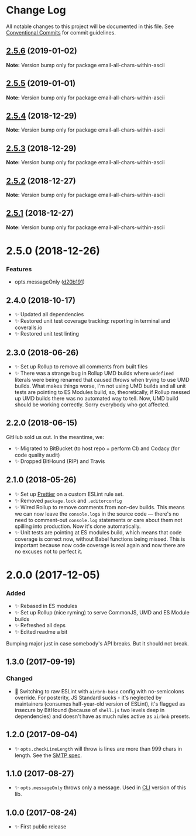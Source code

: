 # Change Log

All notable changes to this project will be documented in this file.
See [Conventional Commits](https://conventionalcommits.org) for commit guidelines.

## [2.5.6](https://bitbucket.org/codsen/codsen/src/master/packages/email-all-chars-within-ascii/compare/email-all-chars-within-ascii@2.5.5...email-all-chars-within-ascii@2.5.6) (2019-01-02)

**Note:** Version bump only for package email-all-chars-within-ascii

## [2.5.5](https://bitbucket.org/codsen/codsen/src/master/packages/email-all-chars-within-ascii/compare/email-all-chars-within-ascii@2.5.4...email-all-chars-within-ascii@2.5.5) (2019-01-01)

**Note:** Version bump only for package email-all-chars-within-ascii

## [2.5.4](https://bitbucket.org/codsen/codsen/src/master/packages/email-all-chars-within-ascii/compare/email-all-chars-within-ascii@2.5.3...email-all-chars-within-ascii@2.5.4) (2018-12-29)

**Note:** Version bump only for package email-all-chars-within-ascii

## [2.5.3](https://bitbucket.org/codsen/codsen/src/master/packages/email-all-chars-within-ascii/compare/email-all-chars-within-ascii@2.5.2...email-all-chars-within-ascii@2.5.3) (2018-12-29)

**Note:** Version bump only for package email-all-chars-within-ascii

## [2.5.2](https://bitbucket.org/codsen/codsen/src/master/packages/email-all-chars-within-ascii/compare/email-all-chars-within-ascii@2.5.1...email-all-chars-within-ascii@2.5.2) (2018-12-27)

**Note:** Version bump only for package email-all-chars-within-ascii

## [2.5.1](https://bitbucket.org/codsen/codsen/src/master/packages/email-all-chars-within-ascii/compare/email-all-chars-within-ascii@2.5.0...email-all-chars-within-ascii@2.5.1) (2018-12-27)

**Note:** Version bump only for package email-all-chars-within-ascii

# 2.5.0 (2018-12-26)

### Features

- opts.messageOnly ([d20b191](https://bitbucket.org/codsen/codsen/src/master/packages/email-all-chars-within-ascii/commits/d20b191))

## 2.4.0 (2018-10-17)

- ✨ Updated all dependencies
- ✨ Restored unit test coverage tracking: reporting in terminal and coveralls.io
- ✨ Restored unit test linting

## 2.3.0 (2018-06-26)

- ✨ Set up Rollup to remove all comments from built files
- ✨ There was a strange bug in Rollup UMD builds where `undefined` literals were being renamed that caused _throws_ when trying to use UMD builds. What makes things worse, I'm not using UMD builds and all unit tests are pointing to ES Modules build, so, theoretically, if Rollup messed up UMD builds there was no automated way to tell. Now, UMD build should be working correctly. Sorry everybody who got affected.

## 2.2.0 (2018-06-15)

GitHub sold us out. In the meantime, we:

- ✨ Migrated to BitBucket (to host repo + perform CI) and Codacy (for code quality audit)
- ✨ Dropped BitHound (RIP) and Travis

## 2.1.0 (2018-05-26)

- ✨ Set up [Prettier](https://prettier.io) on a custom ESLint rule set.
- ✨ Removed `package.lock` and `.editorconfig`
- ✨ Wired Rollup to remove comments from non-dev builds. This means we can now leave the `console.log`s in the source code — there's no need to comment-out `console.log` statements or care about them not spilling into production. Now it's done automatically.
- ✨ Unit tests are pointing at ES modules build, which means that code coverage is correct now, without Babel functions being missed. This is important because now code coverage is real again and now there are no excuses not to perfect it.

# 2.0.0 (2017-12-05)

### Added

- ✨ Rebased in ES modules
- ✨ Set up Rollup (nice ryming) to serve CommonJS, UMD and ES Module builds
- ✨ Refreshed all deps
- ✨ Edited readme a bit

Bumping major just in case somebody's API breaks. But it should not break.

## 1.3.0 (2017-09-19)

### Changed

- 🔧 Switching to raw ESLint with `airbnb-base` config with no-semicolons override. For posterity, JS Standard sucks - it's neglected by maintainers (consumes half-year-old version of ESLint), it's flagged as insecure by BitHound (because of `shell.js` two levels deep in dependencies) and doesn't have as much rules active as `airbnb` presets.

## 1.2.0 (2017-09-04)

- ✨ `opts.checkLineLength` will throw is lines are more than 999 chars in length. See the [SMTP spec](https://tools.ietf.org/html/rfc821).

## 1.1.0 (2017-08-27)

- ✨ `opts.messageOnly` throws only a message. Used in [CLI](https://bitbucket.org/codsen/email-all-chars-within-ascii-cli/) version of this lib.

## 1.0.0 (2017-08-24)

- ✨ First public release
